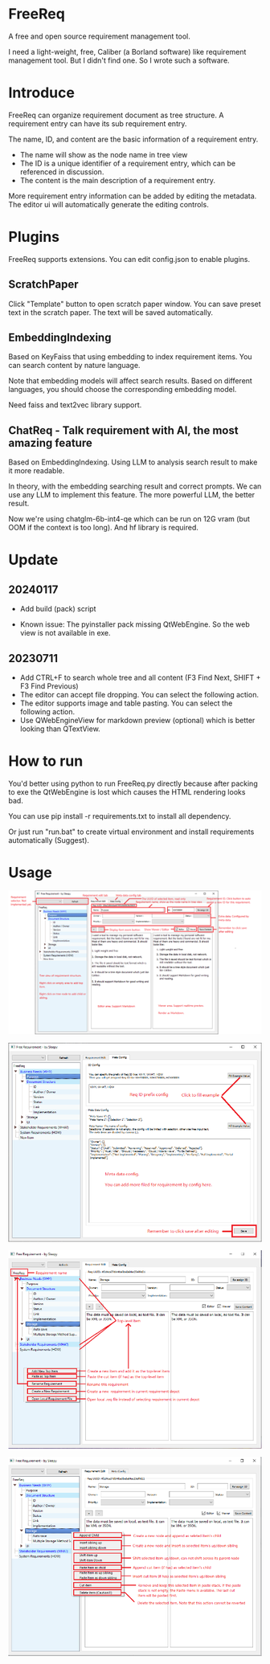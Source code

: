 # FreeReq

A free and open source requirement management tool.

I need a light-weight, free, Caliber (a Borland software) like requirement management tool. But I didn't find one. So I wrote such a software.


# Introduce

FreeReq can organize requirement document as tree structure. A requirement entry can have its sub requirement entry.

The name, ID, and content are the basic information of a requirement entry. 

* The name will show as the node name in tree view
* The ID is a unique identifier of a requirement entry, which can be referenced in discussion.
* The content is the main description of a requirement entry.

More requirement entry information can be added by editing the metadata. The editor ui will automatically generate the editing controls.


# Plugins

FreeReq supports extensions. You can edit config.json to enable plugins.

## ScratchPaper

Click "Template" button to open scratch paper window. You can save preset text in the scratch paper. 
The text will be saved automatically.


## EmbeddingIndexing

Based on KeyFaiss that using embedding to index requirement items. You can search content by nature language.

Note that embedding models will affect search results. Based on different languages, you should choose the corresponding embedding model.

Need faiss and text2vec library support.


## ChatReq - Talk requirement with AI, the most amazing feature

Based on EmbeddingIndexing. Using LLM to analysis search result to make it more readable.

In theory, with the embedding searching result and correct prompts. We can use any LLM to implement this feature.
The more powerful LLM, the better result.

Now we're using chatglm-6b-int4-qe which can be run on 12G vram (but OOM if the context is too long). And hf library is required.


# Update

## 20240117

+ Add build (pack) script

+ Known issue: The pyinstaller pack missing QtWebEngine. So the web view is not available in exe.

## 20230711

+ Add CTRL+F to search whole tree and all content (F3 Find Next, SHIFT + F3 Find Previous)
+ The editor can accept file dropping. You can select the following action.
+ The editor supports image and table pasting. You can select the following action.
+ Use QWebEngineView for markdown preview (optional) which is better looking than QTextView.


# How to run

You'd better using python to run FreeReq.py directly because after packing to exe the QtWebEngine is lost which causes the HTML rendering looks bad.

You can use pip install -r requirements.txt to install all dependency. 

Or just run "run.bat" to create virtual environment and install requirements automatically (Suggest).


# Usage

![](doc/ui_req_edit.png)

![](doc/ui_meta_edit.png)

![](doc/ui_r_button_on_empty.png)

![](doc/ui_r_button_on_item.png)

